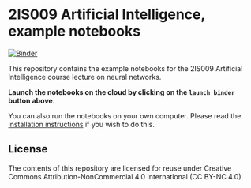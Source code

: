 # 2IS009 Artificial Intelligence, example notebooks

[![Binder](https://mybinder.org/badge.svg)](https://mybinder.org/v2/gh/UppsalaIM/2IS009/master)

This repository contains the example notebooks for the 2IS009 Artificial Intelligence course lecture on neural networks.

**Launch the notebooks on the cloud by clicking on the `launch binder` button above**.

You can also run the notebooks on your own computer. Please read the [installation instructions](INSTALL.md) if you wish to do this.

## License

The contents of this repository are licensed for reuse under Creative Commons Attribution-NonCommercial 4.0 International (CC BY-NC 4.0).
